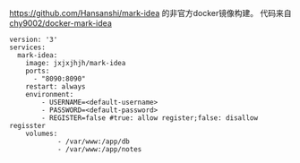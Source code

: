 https://github.com/Hansanshi/mark-idea
的非官方docker镜像构建。
代码来自
[chy9002/docker-mark-idea](https://github.com/chy9002/docker-mark-idea)

    version: '3'
    services:
      mark-idea:
        image: jxjxjhjh/mark-idea
        ports:
          - "8090:8090"
        restart: always
        environment:
            - USERNAME=<default-username>
            - PASSWORD=<default-password>
            - REGISTER=false #true: allow register;false: disallow regisster
        volumes:
                - /var/www:/app/db
                - /var/www:/app/notes
